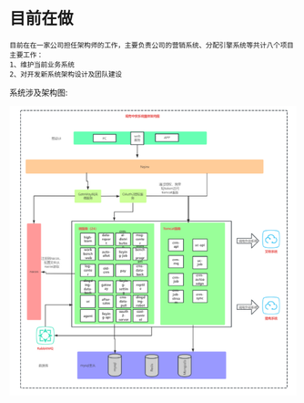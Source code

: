# 目前在做
 ```
 目前在在一家公司担任架构师的工作，主要负责公司的营销系统、分配引擎系统等共计八个项目
 主要工作：
 1、维护当前业务系统
 2、对开发新系统架构设计及团队建设
```
系统涉及架构图:

![image/img.png](./image/img.png)

